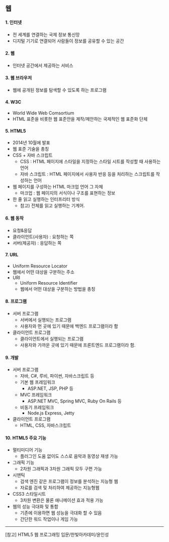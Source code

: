 ## 웹

#### 1. 인터넷
- 전 세계를 연결하는 국제 정보 통신망
- 디지털 기기로 연결되어 사람들이 정보를 공유할 수 있는 공간

#### 2. 웹
- 인터넷 공간에서 제공하는 서비스

#### 3. 웹 브라우저
- 웹에 공개된 정보를 탐색할 수 있도록 하는 프로그램

#### 4. W3C
- World Wide Web Comsortium
- HTML 표준을 비롯한 웹 표준안을 제작/제안하는 국제적인 웹 표준화 단체

#### 5. HTML5
- 2014년 10월에 발표
- 웹 표준 기술을 총칭
- CSS + 자바 스크립트
    - CSS : HTML 페이지에 스타일을 지정하는 스타일 시트를 작성할 때 사용하는 언어
    - 자바 스크립트 : HTML 페이지에서 사용자 반응 등을 처리하는 스크립트를 작성하는 언어
- 웹 페이지를 구성하는 HTML 마크업 언어 그 자체
    - 마크업 : 웹 페이지의 서식이나 구조를 표현하는 정보
- 한 줄 읽고 실행하는 인터프리터 방식
    - 참고) 전체를 읽고 실행하는 기계어.

#### 6. 웹 동작
- 요청&응답
- 클라이언트(사용자) : 요청하는 쪽
- 서버(제공자) : 응답하는 쪽

#### 7. URL
- Uniform Resource Locator
- 웹에서 어떤 대상을 구분하는 주소
- URI
    - Uniform Resource Identifier
    - 웹에서 어떤 대상을 구분하는 방법을 총칭

#### 8. 프로그램
- 서버 프로그램
    - 서버에서 실행되는 프로그램
    - 사용자와 먼 곳에 있기 때문에 백엔드 프로그램이라 함
- 클라이언트 프로그램
    - 클라이언트에서 실행되는 프로그램
    - 사용자와 가까운 곳에 있기 때문에 프론트엔드 프로그램이라 함.

#### 9. 개발
- 서버 프로그램
    - 자바, C#, 루비, 파이썬, 자바스크립트 등
    - 기본 웹 프레임워크
        - ASP.NET, JSP, PHP 등
    - MVC 프레임워크
        - ASP.NET MVC, Spring MVC, Ruby On Rails 등
    - 비동기 프레임워크
        - Node.js Express, Jetty  
- 클라이언트 프로그램
    - HTML, CSS, 자바스크립트

#### 10. HTML5 주요 기능
- 멀티미디어 기능
    - 플러그인 도움 없이도 스스로 음악과 동영상 재생 가능
- 그래픽 기능
    - 2차원 그래픽과 3차원 그래픽 모두 구편 가능
- 시맨틱
    - 검색 엔진 같은 프로그램이 정보를 분석하는 지능형 웹
    - 자료를 검색 및 처리하여 제공하는 지능형웹
- CSS3 스타일시트
    - 3차원 변환은 물론 애니메이션 효과 적용 가능
- 웹의 성능 극대화 및 통합
    - 기존에 이용하면 웹 성능을 극대화 할 수 있음
    - 간단한 워드 작업이나 게임 가능

* * *
[참고] HTML5 웹 프로그래밍 입문/한빛아카데미/윤인성
